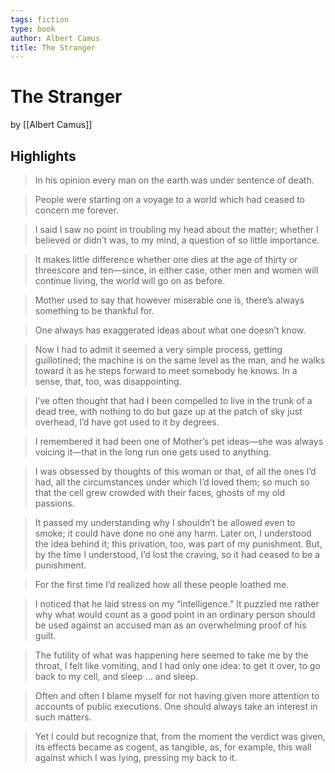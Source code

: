 ```yaml
---
tags: fiction
type: book
author: Albert Camus
title: The Stranger
---
```


# The Stranger
by [[Albert Camus]]

## Highlights
> In his opinion every man on the earth was under sentence of death.

> People were starting on a voyage to a world which had ceased to concern me forever.

> I said I saw no point in troubling my head about the matter; whether I believed or didn’t was, to my mind, a question of so little importance.

> It makes little difference whether one dies at the age of thirty or threescore and ten—since, in either case, other men and women will continue living, the world will go on as before.

> Mother used to say that however miserable one is, there’s always something to be thankful for.

> One always has exaggerated ideas about what one doesn’t know.

> Now I had to admit it seemed a very simple process, getting guillotined; the machine is on the same level as the man, and he walks toward it as he steps forward to meet somebody he knows. In a sense, that, too, was disappointing.

> I’ve often thought that had I been compelled to live in the trunk of a dead tree, with nothing to do but gaze up at the patch of sky just overhead, I’d have got used to it by degrees.

> I remembered it had been one of Mother’s pet ideas—she was always voicing it—that in the long run one gets used to anything.

> I was obsessed by thoughts of this woman or that, of all the ones I’d had, all the circumstances under which I’d loved them; so much so that the cell grew crowded with their faces, ghosts of my old passions.

> It passed my understanding why I shouldn’t be allowed even to smoke; it could have done no one any harm. Later on, I understood the idea behind it; this privation, too, was part of my punishment. But, by the time I understood, I’d lost the craving, so it had ceased to be a punishment.

> For the first time I’d realized how all these people loathed me.

> I noticed that he laid stress on my “intelligence.” It puzzled me rather why what would count as a good point in an ordinary person should be used against an accused man as an overwhelming proof of his guilt.

> The futility of what was happening here seemed to take me by the throat, I felt like vomiting, and I had only one idea: to get it over, to go back to my cell, and sleep ... and sleep.

> Often and often I blame myself for not having given more attention to accounts of public executions. One should always take an interest in such matters.

> Yet I could but recognize that, from the moment the verdict was given, its effects became as cogent, as tangible, as, for example, this wall against which I was lying, pressing my back to it.
